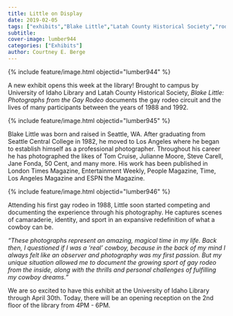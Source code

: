 ```yaml
---
title: Little on Display
date: 2019-02-05
tags: ["exhibits","Blake Little","Latah County Historical Society","rodeos","LGBTQ+","gay rodeos"]
subtitle: 
cover-image: lumber944
categories: ["Exhibits"]
author: Courtney E. Berge
---
```


{% include feature/image.html objectid="lumber944" %}

A new exhibit opens this week at the library! Brought to campus by University of Idaho Library and Latah County Historical Society, *Blake Little: Photographs from the Gay Rodeo* documents the gay rodeo circuit and the lives of many participants between the years of 1988 and 1992.

{% include feature/image.html objectid="lumber945" %}

Blake Little was born and raised in Seattle, WA. After graduating from Seattle Central College in 1982, he moved to Los Angeles where he began to establish himself as a professional photographer. Throughout his career he has photographed the likes of Tom Cruise, Julianne Moore, Steve Carell, Jane Fonda, 50 Cent, and many more. His work has been published in London Times Magazine, Entertainment Weekly, People Magazine, Time, Los Angeles Magazine and ESPN the Magazine.

{% include feature/image.html objectid="lumber946" %}

Attending his first gay rodeo in 1988, Little soon started competing and documenting the experience through his photography. He captures scenes of camaraderie, identity, and sport in an expansive redefinition of what a cowboy can be.

*“These photographs represent an amazing, magical time in my life. Back then, I questioned if I was a ‘real’ cowboy, because in the back of my mind I always felt like an observer and photography was my first passion. But my unique situation allowed me to document the growing sport of gay rodeo from the inside, along with the thrills and personal challenges of fulfilling my cowboy dreams.”*

We are so excited to have this exhibit at the University of Idaho Library through April 30th. Today, there will be an opening reception on the 2nd floor of the library from 4PM - 6PM.